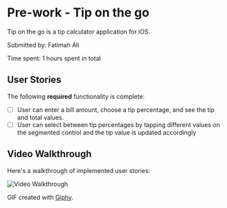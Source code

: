 # Pre-work - Tip on the go

Tip on the go is a tip calculator application for iOS.

Submitted by: Fatimah Ali

Time spent: 1 hours spent in total

## User Stories

The following **required** functionality is complete:

* [ ] User can enter a bill amount, choose a tip percentage, and see the tip and total values.
* [ ] User can select between tip percentages by tapping different values on the segmented control and the tip value is updated accordingly

## Video Walkthrough

Here's a walkthrough of implemented user stories:

<img src='https://media.giphy.com/media/j97oNzdyJfTBmjV4o0/giphy.gif' title='Video Walkthrough' width='' alt='Video Walkthrough' />

GIF created with [Giphy](https://giphy.com).
